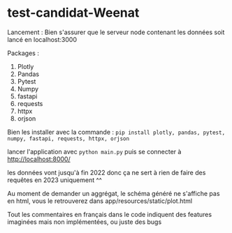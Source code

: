 ﻿# test-candidat-Weenat

Lancement :
Bien s'assurer que le serveur node contenant les données soit lancé en localhost:3000

Packages :
<ol>
    <li>Plotly</li>
    <li>Pandas</li>
    <li>Pytest</li>
    <li>Numpy</li>
    <li>fastapi</li>
    <li>requests</li>
    <li>httpx</li>
    <li>orjson</li>
</ol>


Bien les installer avec la commande :
```pip install plotly, pandas, pytest, numpy, fastapi, requests, httpx, orjson```

lancer l'application avec ```python main.py```
puis se connecter à  [http://localhost:8000/](http://localhost:8000/)


les données vont jusqu'à fin 2022 donc ça ne sert à rien de faire des requêtes en 2023 uniquement ^^

Au moment de demander un aggrégat, le schéma généré ne s'affiche pas en html, vous le retrouverez dans app/resources/static/plot.html

Tout les commentaires en français dans le code indiquent des features imaginées mais non implémentées, ou juste des bugs
